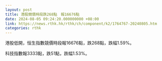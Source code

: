 ```yaml
---
layout: post
title: 港股競價時段跌268點　報16676點
date: 2024-08-05 09:24:20.000000000 +08:00
link: https://news.rthk.hk/rthk/ch/component/k2/1764767-20240805.htm
categories: rthk
---
```


港股低開，恒生指數競價時段報16676點，跌268點，跌幅1.59%。

科技指數報3333點，跌51點，跌幅1.53%。
